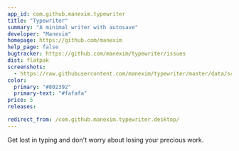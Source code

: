 ```yaml
---
app_id: com.github.manexim.typewriter
title: "Typewriter"
summary: "A minimal writer with autosave"
developer: "Manexim"
homepage: https://github.com/manexim
help_page: false
bugtracker: https://github.com/manexim/typewriter/issues
dist: flatpak
screenshots:
  - https://raw.githubusercontent.com/manexim/typewriter/master/data/screenshots/000.png
color:
  primary: "#802392"
  primary-text: "#fafafa"
price: 5
releases:

redirect_from: /com.github.manexim.typewriter.desktop/
---
```


<p>Get lost in typing and don't worry about losing your precious work.</p>